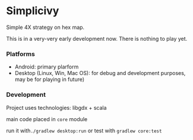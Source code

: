 # Simplicivy

Simple 4X strategy on hex map.

This is in a very-very early development now. There is nothing to play yet.

### Platforms

* Android: primary plarform
* Desktop (Linux, Win, Mac OS): for debug and development purposes, may be for playing in future)

### Development

Project uses technologies: libgdx + scala

main code placed in ```core``` module

run it with```./gradlew desktop:run``` or test with ```gradlew core:test```
```